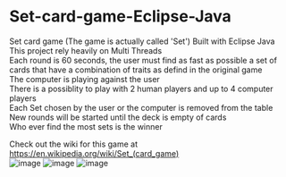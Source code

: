 # Set-card-game-Eclipse-Java  
Set card game (The game is actually called 'Set')
Built with Eclipse Java
This project rely heavily on Multi Threads  
Each round is 60 seconds, the user must find as fast as possible a set of cards that have a combination of traits as defind in the original game  
The computer is playing against the user  
There is a possiblity to play with 2 human players and up to 4 computer players  
Each Set chosen by the user or the computer is removed from the table  
New rounds will be started until the deck is empty of cards  
Who ever find the most sets is the winner  

Check out the wiki for this game at https://en.wikipedia.org/wiki/Set_(card_game)  
![image](https://user-images.githubusercontent.com/89970476/226125761-69b68a1f-84d7-4aca-b369-a5a763ee02b2.png)
![image](https://user-images.githubusercontent.com/89970476/226126305-17ca5f89-039c-48d4-a713-3f31393d5e9a.png)
![image](https://user-images.githubusercontent.com/89970476/226126380-13dc8ea2-5668-4eb2-b94e-d43d2e93e295.png)
